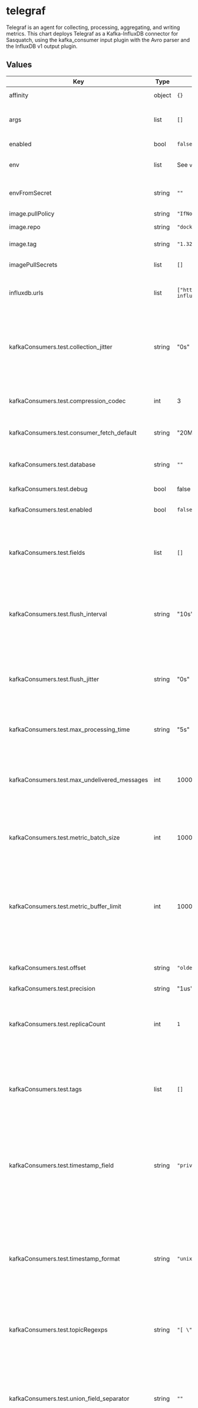 # telegraf

Telegraf is an agent for collecting, processing, aggregating, and writing metrics. This chart deploys Telegraf as a Kafka-InfluxDB connector for Sasquatch, using the kafka_consumer input plugin with the Avro parser and the InfluxDB v1 output plugin.

## Values

| Key | Type | Default | Description |
|-----|------|---------|-------------|
| affinity | object | `{}` | Affinity for pod assignment |
| args | list | `[]` | Arguments passed to the Telegraf agent on startup |
| enabled | bool | `false` | Wether Telegraf is enabled |
| env | list | See `values.yaml` | Telegraf agent environment variables |
| envFromSecret | string | `""` | Name of the secret with values to be added to the environment. |
| image.pullPolicy | string | `"IfNotPresent"` | Image pull policy |
| image.repo | string | `"docker.io/library/telegraf"` | Telegraf image repository |
| image.tag | string | `"1.32.1-alpine"` | Telegraf image tag |
| imagePullSecrets | list | `[]` | Secret names to use for Docker pulls |
| influxdb.urls | list | `["http://sasquatch-influxdb.sasquatch:8086"]` | URL of the InfluxDB v1 instance to write to |
| kafkaConsumers.test.collection_jitter | string | "0s" | Data collection jitter. This is used to jitter the collection by a random amount. Each plugin will sleep for a random time within jitter before collecting. |
| kafkaConsumers.test.compression_codec | int | 3 | Compression codec. 0 : None, 1 : Gzip, 2 : Snappy, 3 : LZ4, 4 : ZSTD |
| kafkaConsumers.test.consumer_fetch_default | string | "20MB" | Maximum amount of data the server should return for a fetch request. |
| kafkaConsumers.test.database | string | `""` | Name of the InfluxDB v1 database to write to (required) |
| kafkaConsumers.test.debug | bool | false | Run Telegraf in debug mode. |
| kafkaConsumers.test.enabled | bool | `false` | Enable the Telegraf Kafka consumer. |
| kafkaConsumers.test.fields | list | `[]` | List of Avro fields to be recorded as InfluxDB fields.  If not specified, any Avro field that is not marked as a tag will become an InfluxDB field. |
| kafkaConsumers.test.flush_interval | string | "10s" | Data flushing interval for all outputs. Don’t set this below interval. Maximum flush_interval is flush_interval + flush_jitter |
| kafkaConsumers.test.flush_jitter | string | "0s" | Jitter the flush interval by a random amount. This is primarily to avoid large write spikes for users running a large number of telegraf instances. |
| kafkaConsumers.test.max_processing_time | string | "5s" | Maximum processing time for a single message. |
| kafkaConsumers.test.max_undelivered_messages | int | 10000 | Maximum number of undelivered messages. Should be a multiple of metric_batch_size, setting it too low may never flush the broker's messages. |
| kafkaConsumers.test.metric_batch_size | int | 1000 | Sends metrics to the output in batches of at most metric_batch_size metrics. |
| kafkaConsumers.test.metric_buffer_limit | int | 100000 | Caches metric_buffer_limit metrics for each output, and flushes this buffer on a successful write. This should be a multiple of metric_batch_size and could not be less than 2 times metric_batch_size. |
| kafkaConsumers.test.offset | string | `"oldest"` | Kafka consumer offset. Possible values are `oldest` and `newest`. |
| kafkaConsumers.test.precision | string | "1us" | Data precision. |
| kafkaConsumers.test.replicaCount | int | `1` | Number of Telegraf Kafka consumer replicas. Increase this value to increase the consumer throughput. |
| kafkaConsumers.test.tags | list | `[]` | List of Avro fields to be recorded as InfluxDB tags.  The Avro fields specified as tags will be converted to strings before ingestion into InfluxDB. |
| kafkaConsumers.test.timestamp_field | string | `"private_efdStamp"` | Avro field to be used as the InfluxDB timestamp (optional).  If unspecified or set to the empty string, Telegraf will use the time it received the measurement. |
| kafkaConsumers.test.timestamp_format | string | `"unix"` | Timestamp format. Possible values are `unix` (the default if unset) a timestamp in seconds since the Unix epoch, `unix_ms` (milliseconds), `unix_us` (microsseconds), or `unix_ns` (nanoseconds). |
| kafkaConsumers.test.topicRegexps | string | `"[ \".*Test\" ]\n"` | List of regular expressions to specify the Kafka topics consumed by this agent. |
| kafkaConsumers.test.union_field_separator | string | `""` | Union field separator: if a single Avro field is flattened into more than one InfluxDB field (e.g. an array `a`, with four members, would yield `a0`, `a1`, `a2`, `a3`; if the field separator were `_`, these would be `a_0`...`a_3`. |
| kafkaConsumers.test.union_mode | string | `"nullable"` | Union mode: this can be one of `flatten`, `nullable`, or `any`. See `values.yaml` for extensive discussion. |
| kafkaVersion | string | `nil` |  |
| nodeSelector | object | `{}` | Node labels for pod assignment |
| podAnnotations | object | `{}` | Annotations for the Telegraf pods |
| podLabels | object | `{}` | Labels for the Telegraf pods |
| registry.url | string | `"http://sasquatch-schema-registry.sasquatch:8081"` | Schema Registry URL |
| resources | object | See `values.yaml` | Kubernetes resources requests and limits |
| tolerations | list | `[]` | Tolerations for pod assignment |
